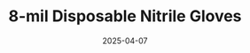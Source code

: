 ---
type: product
layout: product
date: 2025-04-07
sitemap:
  priority: 1
  changefreq: "weekly"

# SEO metadata
seoTitleSuffix: "Professional Mechanic Gloves Near Me"
seoDescription: >-
  Shop 8-mil Nitrile Gloves from Nutcracker Pro in Indiana. Heavy-duty, FDA-certified gloves for mechanics and auto shops. Durable, textured grip in M, L, XL, XXL sizes. Fast shipping for Indiana service centers saves up to 50% over market prices.

# Page content
title: "8-mil Disposable **Nitrile Gloves**"
subtitle: ""
description: >-
  Nutcracker Pro 8-mil Nitrile Gloves offer Indiana mechanics top-tier protection at unbeatable prices. Built for automotive work, these durable, textured gloves meet FDA, ASTM, and CE standards. Available in M, L, XL, XXL with fast Indiana delivery for shops and dealerships.
titlePrefix: "Indiana Mechanic Safety Gear"

# benefitsContent
benefitsImages:
  - image: "/images/gloves/gallery-2.png"
    alt: "8-mil Nitrile Gloves for Indiana mechanics"
  - image: "/images/gloves/product-details.jpg"
    alt: "8-mil Nitrile Gloves for Indiana auto shops"

benefitsBlocks:
  - title: "Big Savings for Indiana Shops"
    text: >-
      Get bulk 8-mil Nitrile Gloves at nearly half the market price. Indiana auto shops can swap gloves often without breaking the bank, boosting hygiene and safety affordably across service bays statewide.
  - title: 끌 Durable Protection"
    text: >-
      These 8-mil gloves resist punctures from sharp tools and parts. Indiana mechanics trust them for oil and chemical work, ensuring hands stay safe during tough jobs without constant tearing.
  - title: "Certified for Indiana Standards"
    text: >-
      FDA, 510K, ASTM, and CE approved, these gloves meet strict safety rules. Indiana dealerships and garages rely on them to keep technicians protected and compliant every day.
  - title: "Perfect Fit for All"
    text: >-
      Available in M, L, XL, and XXL, these gloves fit every technician right. A snug fit boosts safety and comfort, cutting risks from loose or tight gloves during work.
  - title: "Comfort Without Allergies"
    text: >-
      Latex-free nitrile keeps Indiana mechanics safe from allergies. The ergonomic design cuts hand fatigue, letting staff wear them all day in busy Indianapolis or Fort Wayne shops.
  - title: "Easy Movement"
    text: >-
      Thick but flexible, these gloves let Indiana techs handle small parts with ease. From Evansville to South Bend, they offer dexterity for precise automotive tasks without restriction.
  - title: "Fast Indiana Delivery"
    text: >-
      Quick shipping keeps Indiana shops stocked with 8-mil Nitrile Gloves. Order now and get reliable protection delivered fast to Gary, Lafayette, or anywhere in the state.
  - title: "Tough for Heavy Use"
    text: >-
      Built for Indiana’s diesel mechanics and body shops, these gloves stand up to rough tasks. They resist wear and tear, making them a solid pick for daily shop demands.
  - title: "Safe and Grippy"
    text: >-
      The textured grip gives Indiana mechanics control over oily tools and parts. These gloves stay secure and safe, improving workflow in Terre Haute or Bloomington service centers.

# testimonials section
testimonials:
  title: ""
  items:
    - name: "Eddie"
      text: >-
        These gloves are awesome in my Indy shop. They’re thick and don’t rip, even with greasy engine parts. The grip’s solid, and they fit my hands just right. Great deal for the price!
    - name: "Tammy"
      text: >-
        I run a garage in Fort Wayne, and these gloves are tough. They hold up to chemicals and sharp edges. Shipping to Indiana was fast, so we’re always ready for big jobs.
    - name: "Pete"
      text: >-
        Been using these in Evansville. They’re strong and comfy, no tears during brake jobs. Way better than thin gloves I used before, and they save me money too.
    - name: "Carrie"
      text: >-
        My South Bend crew loves these gloves. They’re thick but easy to move in, perfect for detailing cars. Fast delivery to Indiana keeps us stocked without hassle.
    - name: "Ronnie"
      text: >-
        These fit great in my Bloomington shop. No rips even with rough metal, and the grip helps with oily tools. Best gloves I’ve used, and they’re cheap for what you get.
    - name: "Jill"
      text: >-
        I do repairs in Gary, and these gloves are a win. They’re tough, don’t slip, and keep my hands clean. Quick shipping to Indiana means I’m never waiting long.
    - name: "Sam"
      text: >-
        My Lafayette shop swears by these. They’re sturdy for heavy work but don’t slow me down. Good price, and they get here fast. Perfect for Indiana mechanics.
    - name: "Barb"
      text: >-
        These gloves rock in my Carmel garage. They’re thick enough for oil changes and comfy all day. Indiana delivery’s quick, so we’re always set for busy days.
    - name: "Tim"
      text: >-
        I use these in Terre Haute. They don’t tear on sharp stuff, and the fit’s spot on. Way better than other gloves I’ve tried, and the cost is fair for the quality.

# FAQ section
faq:
  titleColored: "F.A.Q."
  questions:
    - question: "How durable are 8-mil Nitrile Gloves for auto shops?"
      answer: >-
        These gloves are built for Indiana mechanics, resisting punctures from sharp tools and parts. In Indianapolis or Evansville shops, they handle oil and chemicals without tearing, keeping hands safe during tough automotive jobs every day.
    - question: "Do these gloves meet Indiana safety rules?"
      answer: >-
        Yes, they’re FDA, 510K, ASTM, and CE certified. Indiana service centers trust them to meet strict standards, ensuring technicians in Fort Wayne or Gary stay protected and compliant on the job.
    - question: "What sizes are available for mechanics?"
      answer: >-
        They come in M, L, XL, and XXL, fitting every technician perfectly. A good fit boosts safety and comfort, making them ideal for shops in South Bend or Bloomington.
    - question: "Are these gloves comfy for long shifts?"
      answer: >-
        Latex-free and ergonomic, they cut fatigue and allergies for Indiana mechanics. Staff in Lafayette or Terre Haute can wear them all day without discomfort, boosting productivity.
    - question: "How fast do they ship to Indiana shops?"
      answer: >-
        We offer quick delivery across Indiana, from Carmel to Evansville. These 8-mil Nitrile Gloves arrive fast, keeping your shop stocked with reliable gear for daily automotive tasks.
    - question: "Can they handle service center diesel work?"
      answer: >-
        Absolutely. Built tough for Indiana diesel mechanics, they resist wear from heavy grease and tools. Shops statewide rely on their durability for demanding repairs without fail.
    - question: "Do they restrict hand movement?"
      answer: >-
        No, these gloves stay flexible despite their 8-mil thickness. Indiana techs in Gary or Bloomington handle small parts easily, keeping precision and speed in every job.
    - question: "Are they good for chemical use in auto shops?"
      answer: >-
        Yes, they work with most shop chemicals like brake cleaner. Indiana mechanics in Indianapolis or South Bend trust them for safe, tear-free handling of tough automotive fluids.

---